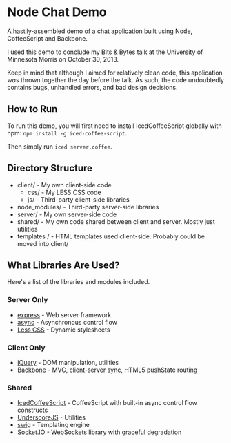 Node Chat Demo
==============

A hastily-assembled demo of a chat application built using Node, CoffeeScript and Backbone.

I used this demo to conclude my Bits & Bytes talk at the University of Minnesota Morris on October 30, 2013.

Keep in mind that although I aimed for relatively clean code, this application *was* thrown together the day before the talk. As such, the code undoubtedly contains bugs, unhandled errors, and bad design decisions.


How to Run
----------

To run this demo, you will first need to install IcedCoffeeScript globally with npm: `npm install -g iced-coffee-script`.

Then simply run `iced server.coffee`.


Directory Structure
-------------------

* client/ - My own client-side code
    * css/ - My LESS CSS code
    * js/ - Third-party client-side libraries
* node_modules/ - Third-party server-side libraries
* server/ - My own server-side code
* shared/ - My own code shared between client and server. Mostly just utilities
* templates / - HTML templates used client-side. Probably could be moved into client/


What Libraries Are Used?
------------------------

Here's a list of the libraries and modules included.

### Server Only
* [express](http://expressjs.com/) - Web server framework
* [async](https://github.com/caolan/async) - Asynchronous control flow
* [Less CSS](http://lesscss.org/) - Dynamic stylesheets

### Client Only
* [jQuery](http://jquery.com) - DOM manipulation, utilities
* [Backbone](http://backbonejs.org) - MVC, client-server sync, HTML5 pushState routing

### Shared
* [IcedCoffeeScript](http://maxtaco.github.io/coffee-script) - CoffeeScript with built-in async control flow constructs
* [UnderscoreJS](http://underscorejs.org/) - Utilities
* [swig](http://paularmstrong.github.io/swig) - Templating engine
* [Socket.IO](http://socket.io/) - WebSockets library with graceful degradation
